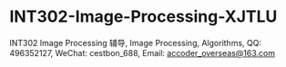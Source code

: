 # INT302-Image-Processing-XJTLU
INT302 Image Processing 辅导, Image Processing, Algorithms, QQ: 496352127, WeChat: cestbon_688, Email: accoder_overseas@163.com
